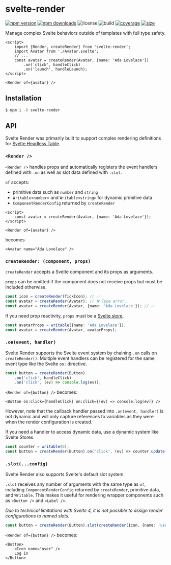 # svelte-render

[![npm version](http://img.shields.io/npm/v/@humanspeak/svelte-render.svg)](https://www.npmjs.com/package/svelte-render)
[![npm downloads](https://img.shields.io/npm/dm/@humanspeak/svelte-render.svg)](https://www.npmjs.com/package/svelte-render)
![license](https://img.shields.io/npm/l/svelte-render)
![build](https://img.shields.io/github/actions/workflow/status/humanspeak/svelte-render/publish.yml)
[![coverage](https://coveralls.io/repos/github/humanspeak/svelte-render/badge.svg?branch=main)](https://coveralls.io/github/humanspeak/svelte-render?branch=main)
[![size](https://img.shields.io/bundlephobia/min/@humanspeak/svelte-render)](https://bundlephobia.com/result?p=@humanspeak/svelte-render)

Manage complex Svelte behaviors outside of templates with full type safety.

```svelte
<script>
	import {Render, createRender} from 'svelte-render';
	import Avatar from './Avatar.svelte';
	// ...
	const avatar = createRender(Avatar, {name: 'Ada Lovelace'})
		.on('click', handleClick)
		.on('launch', handleLaunch);
</script>

<Render of={avatar} />
```

## Installation

```bash
$ npm i -D svelte-render
```

## API

Svelte Render was primarily built to support complex rendering definitions for [Svelte Headless Table](https://github.com/humanspeak/svelte-headless-table).

### `<Render />`

`<Render />` handles props and automatically registers the event handlers defined with `.on` as well as slot data defined with `.slot`.

`of` accepts:

- primitive data such as `number` and `string`
- `Writable<number>` and `Writable<string>` for dynamic primitive data
- `ComponentRenderConfig` returned by `createRender`

```svelte
<script>
	const avatar = createRender(Avatar, {name: 'Ada Lovelace'});
</script>

<Render of={avatar} />
```

becomes

```svelte
<Avatar name="Ada Lovelace" />
```

### `createRender: (component, props)`

`createRender` accepts a Svelte component and its props as arguments.

`props` can be omitted if the component does not receive props but must be included otherwise.

```ts
const icon = createRender(TickIcon); // ✅
const avatar = createRender(Avatar); // ❌ Type error.
const avatar = createRender(Avatar, {name: 'Ada Lovelace'}); // ✅
```

If you need prop reactivity, `props` must be a [Svelte store](https://svelte.dev/tutorial/writable-stores).

```ts
const avatarProps = writable({name: 'Ada Lovelace'});
const avatar = createRender(Avatar, avatarProps);
```

### `.on(event, handler)`

Svelte Render supports the Svelte event system by chaining `.on` calls on `createRender()`. Multiple event handlers can be registered for the same event type like the Svelte `on:` directive.

```ts
const button = createRender(Button)
	.on('click', handleClick)
	.on('click', (ev) => console.log(ev));
```

`<Render of={button} />` becomes:

```svelte
<Button on:click={handleClick} on:click={(ev) => console.log(ev)} />
```

However, note that the callback handler passed into `.on(event, handler)` is not dynamic and will only capture references to variables as they were when the render configuration is created.

If you need a handler to access dynamic data, use a dynamic system like Svelte Stores.

```ts
const counter = writable(0);
const button = createRender(Button).on('click', (ev) => counter.update((c) => c + 1));
```

### `.slot(...config)`

Svelte Render also supports Svelte's default slot system.

`.slot` receives any number of arguments with the same type as `of`, including `ComponentRenderConfig` returned by `createRender`, primitive data, and `Writable`. This makes it useful for rendering wrapper components such as `<Button />` and `<Label />`.

_Due to technical limitations with Svelte 4, it is not possible to assign render configurations to named slots._

```ts
const button = createRender(Button).slot(createRender(Icon, {name: 'user'}), 'Log in');
```

`<Render of={button} />` becomes:

```svelte
<Button>
	<Icon name="user" />
	Log in
</Button>
```
